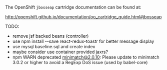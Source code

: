 The OpenShift `jbosseap` cartridge documentation can be found at:

http://openshift.github.io/documentation/oo_cartridge_guide.html#jbosseap


TODO:

- remove jsf backed beans (controller)
- use npm install --save react-redux-toastr for better message display
- use mysql baseline.sql and create index
- maybe consider use container provided jaxrs?
- npm WARN deprecated minimatch@2.0.10: Please update to minimatch 3.0.2 or higher to avoid a RegExp DoS issue (used by babel-core)